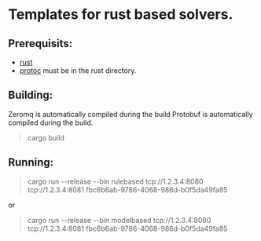 Templates for rust based solvers.
================================

Prerequisits:
-------------
* [rust](https://rustup.rs/)
* [protoc](https://developers.google.com/protocol-buffers/docs/downloads) must be in the rust directory.

Building:
---------

Zeromq is automatically compiled during the build
Protobuf is automatically compiled during the build.

> cargo build

Running:
--------

> cargo run --release --bin rulebased tcp://1.2.3.4:8080 tcp://1.2.3.4:8081 fbc6b6ab-9786-4068-986d-b0f5da49fa85

or 

> cargo run --release --bin modelbased tcp://1.2.3.4:8080 tcp://1.2.3.4:8081 fbc6b6ab-9786-4068-986d-b0f5da49fa85